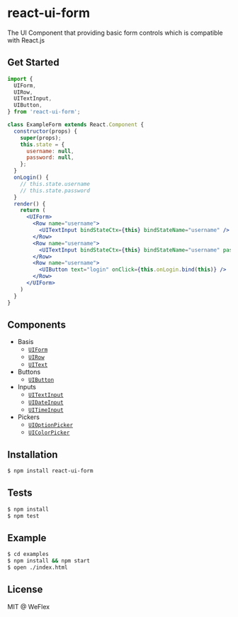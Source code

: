 # react-ui-form

The UI Component that providing basic form controls which is compatible with React.js

## Get Started

```jsx
import {
  UIForm,
  UIRow,
  UITextInput,
  UIButton,
} from 'react-ui-form';

class ExampleForm extends React.Component {
  constructor(props) {
    super(props);
    this.state = {
      username: null,
      password: null,
    };
  }
  onLogin() {
    // this.state.username
    // this.state.password
  }
  render() {
    return (
      <UIForm>
        <Row name="username">
          <UITextInput bindStateCtx={this} bindStateName="username" />
        </Row>
        <Row name="username">
          <UITextInput bindStateCtx={this} bindStateName="username" password={true} />
        </Row>
        <Row name="username">
          <UIButton text="login" onClick={this.onLogin.bind(this)} />
        </Row>
      </UIForm>
    )
  }
}

```

## Components

- Basis
  - [`UIForm`](src/base.jsx)
  - [`UIRow`](src/base.jsx)
  - [`UIText`](src/base.jsx)
- Buttons
  - [`UIButton`](src/button/base.jsx)
- Inputs
  - [`UITextInput`](src/input/text.jsx)
  - [`UIDateInput`](src/input/date.jsx)
  - [`UITimeInput`](src/input/time.jsx)
- Pickers
  - [`UIOptionPicker`](src/picker/option.jsx)
  - [`UIColorPicker`](src/picker/color.jsx)


## Installation

```sh
$ npm install react-ui-form
```

## Tests

```sh
$ npm install
$ npm test
```

## Example

```sh
$ cd examples
$ npm install && npm start
$ open ./index.html
```

## License

MIT @ WeFlex

